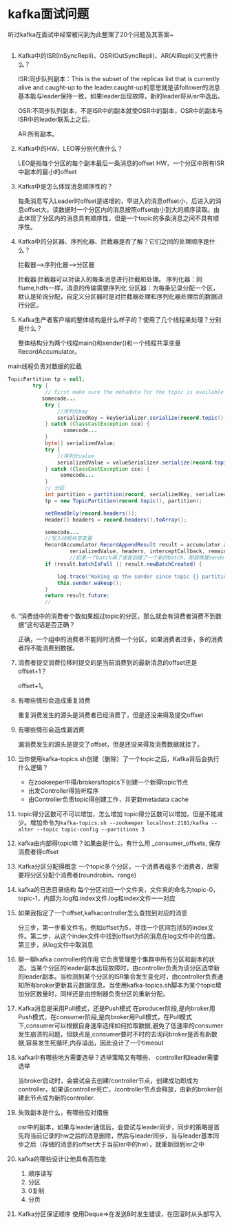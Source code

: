 # kafka面试问题

听过kafka在面试中经常被问到为此整理了20个问题及其答案~

## 

1. Kafka中的ISR(InSyncRepli)、OSR(OutSyncRepli)、AR(AllRepli)又代表什么？

    ISR:同步队列副本：This is the subset of the replicas list that is currently alive and caught-up to the leader.caught-up的意思就是该follower的消息基本能与leader保持一致，如果leader出现故障，新的leader将从isr中选出。

    OSR:不同步队列副本，不是ISR中的副本就使OSR中的副本，OSR中的副本与ISR中的leader联系上之后，

    AR:所有副本。

2. Kafka中的HW、LEO等分别代表什么？

    LEO是指每个分区的每个副本最后一条消息的offset
    HW，一个分区中所有ISR中副本的最小的offset

3. Kafka中是怎么体现消息顺序性的？

    每条消息写入Leader时offset是递增的，早进入的消息offset小，后进入的消息offset大。读数据时一个分区内的消息按照offset由小到大的顺序读取。由此体现了分区内的消息具有顺序性，但是一个topic的多条消息之间不具有顺序性。

4. Kafka中的分区器、序列化器、拦截器是否了解？它们之间的处理顺序是什么？

    拦截器-->序列化器-->分区器

    拦截器:拦截器可以对读入的每条消息进行拦截和处理。
序列化器：同flume,hdfs一样，消息的传输需要序列化
分区器：为每条记录分配一个区，默认是轮询分配，自定义分区器时是对拦截器处理和序列化器处理后的数据进行分区。

5. Kafka生产者客户端的整体结构是什么样子的？使用了几个线程来处理？分别是什么？
   
    整体结构分为两个线程main()和sender()和一个线程共享变量RecordAccumulator。

main线程负责对数据的拦截
```java
TopicPartition tp = null;
        try {
            // first make sure the metadata for the topic is available
           somecode...
            try {
                //序列化key
                serializedKey = keySerializer.serialize(record.topic(), record.headers(), record.key());
            } catch (ClassCastException cce) {
                  somecode...
            }
            byte[] serializedValue;
            try {
                //序列化value
                serializedValue = valueSerializer.serialize(record.topic(), record.headers(), record.value());
            } catch (ClassCastException cce) {
                 somecode...
            }
            // 分区
            int partition = partition(record, serializedKey, serializedValue, cluster);
            tp = new TopicPartition(record.topic(), partition);

            setReadOnly(record.headers());
            Header[] headers = record.headers().toArray();

            somecode...
            //写入线程共享变量
            RecordAccumulator.RecordAppendResult result = accumulator.append(tp, timestamp, serializedKey,
                    serializedValue, headers, interceptCallback, remainingWaitMs);
                    //如果一个batch满了或者创建了一个新的batch，那就唤醒sender
            if (result.batchIsFull || result.newBatchCreated) {

                log.trace("Waking up the sender since topic {} partition {} is either full or getting a new batch", record.topic(), partition);
                this.sender.wakeup();
            }
            return result.future;
            //
```

6. “消费组中的消费者个数如果超过topic的分区，那么就会有消费者消费不到数据”这句话是否正确？

   正确，一个组中的消费者不能同时消费一个分区，如果消费者过多，多的消费者将不能消费到数据。

7.  消费者提交消费位移时提交的是当前消费到的最新消息的offset还是offset+1？

    offset+1。

8.  有哪些情形会造成重复消费

    重复消费发生的源头是消费者已经消费了，但是还没来得及提交offset

9.  有哪些情形会造成漏消费

    漏消费发生的源头是提交了offset，但是还没来得及消费数据就挂了。

10. 当你使用kafka-topics.sh创建（删除）了一个topic之后，Kafka背后会执行什么逻辑？
    - 在zookeeper中得/brokers/topics下创建一个新得topic节点
    - 出发Controller得监听程序
    - 由Controller负责topic得创建工作，并更新metadata cache

11. topic得分区数可不可以增加，怎么增加
    topic得分区数可以增加，但是不能减少。增加命令为`kafka-topics.sh --zookeeper localhost:2181/kafka --alter --topic topic-config --partitions 3`

12. kafka由内部得topic嘛？如果由是什么，有什么用
    _consumer_offsets, 保存消费者得offset

13. Kafka分区分配得概念
    一个topic多个分区，一个消费者组多个消费者，故需要将分区分配个消费者(roundrobin、range)

14. kafka的日志目录结构
    每个分区对应一个文件夹，文件夹的命名为topic-0，topic-1，内部为.log和.index文件.log和index文件一一对应

15. 如果我指定了一个offset,kafkacontroller怎么查找到对应的消息

    分三步，第一步看文件名，例如offset为5，寻找一个区间包括5的index文件。第二步，从这个index文件中找到offset为5的消息在log文件中的位置。第三步，从log文件中取消息

16. 聊一聊kafka controller的作用
    它负责管理整个集群中所有分区和副本的状态。当某个分区的leader副本出现故障时，由controller负责为该分区选举新的leader副本。当检测到某个分区的ISR集合发生变化时，由controller负责通知所有broker更新其元数据信息。当使用kafka-topics.sh脚本为某个topic增加分区数量时，同样还是由控制器负责分区的重新分配。


17. Kafka消息是采用Pull模式，还是Push模式
    在producer阶段,是向broker用Push模式，在consumer阶段,是向broker用Pull模式，在Pull模式下,consumer可以根据自身速率选择如何拉取数据,避免了低速率的consumer发生崩溃的问题，但缺点是,consumer要时不时的去询问broker是否有新数据,容易发生死循环,内存溢出，因此设计了一个timeout

18. kafka中有哪些地方需要选举？选举策略又有哪些、
    controller和leader需要选举

    当broker启动时，会尝试会去创建/controller节点，创建成功即成为controller。如果该controller死亡，/controller节点会释放，由新的broker创建此节点成为新的controller.

19. 失效副本是什么，有哪些应对措施

    osr中的副本，如果与leader通信后，会尝试与leader同步，同步的策略是首先将当前记录的hw之后的消息删除，然后与leader同步，当与leader基本同步之后（存储的消息的offset大于当前isr中的hw），就重新回到isr之中

20. kafka的哪些设计让他具有高性能
    1. 顺序读写
    2. 分区
    3. 0复制
    4. 分页

21. Kafka分区保证顺序
    使用Deque=>在发送B时发生错误，在回滚时从头部写入                                                              